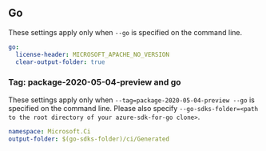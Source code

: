 ## Go

These settings apply only when `--go` is specified on the command line.

```yaml $(go)
go:
  license-header: MICROSOFT_APACHE_NO_VERSION
  clear-output-folder: true
```

### Tag: package-2020-05-04-preview and go

These settings apply only when `--tag=package-2020-05-04-preview --go` is specified on the command line.
Please also specify `--go-sdks-folder=<path to the root directory of your azure-sdk-for-go clone>`.

```yaml $(tag) == 'package-2020-05-04-preview' && $(go)
namespace: Microsoft.Ci
output-folder: $(go-sdks-folder)/ci/Generated
```
